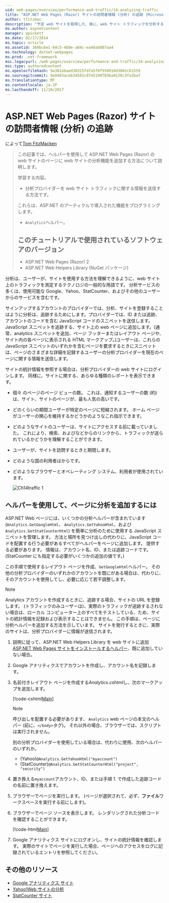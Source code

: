 ```yaml
---
uid: web-pages/overview/performance-and-traffic/14-analyzing-traffic
title: "ASP.NET Web Pages (Razor) サイトの訪問者情報 (分析) の追跡 |Microsoft ドキュメント"
author: tfitzmac
description: "予定 web サイトを取得した、後に、web サイト トラフィックを分析することができます。"
ms.author: aspnetcontent
manager: wpickett
ms.date: 02/17/2014
ms.topic: article
ms.assetid: 360bc6e1-84c5-4b8e-a84c-ea48ab807aa4
ms.technology: dotnet-webpages
ms.prod: .net-framework
msc.legacyurl: /web-pages/overview/performance-and-traffic/14-analyzing-traffic
msc.type: authoredcontent
ms.openlocfilehash: 9a381ebaed30325fdfa5f0f558910d3002c61559
ms.sourcegitcommit: 9a9483aceb34591c97451997036a9120c3fe2baf
ms.translationtype: MT
ms.contentlocale: ja-JP
ms.lasthandoff: 11/10/2017
---
```

<a name="tracking-visitor-information-analytics-for-an-aspnet-web-pages-razor-site"></a>ASP.NET Web Pages (Razor) サイトの訪問者情報 (分析) の追跡
====================
によって[Tom FitzMacken](https://github.com/tfitzmac)

> この記事では、ヘルパーを使用して ASP.NET Web Pages (Razor) の web サイトのページに web サイトの分析機能を追加する方法について説明します。
> 
> 学習する内容。
> 
> - 分析プロバイダーを web サイト トラフィックに関する情報を送信する方法です。
> 
> これらは、ASP.NET のアーティクルで導入された機能をプログラミングします。
> 
> - `Analytics`ヘルパー。
>   
> 
> ## <a name="software-versions-used-in-the-tutorial"></a>このチュートリアルで使用されているソフトウェアのバージョン
> 
> 
> - ASP.NET Web Pages (Razor) 2
> - ASP.NET Web Helpers Library (NuGet パッケージ)


分析は、ユーザーが、サイトを使用する方法を理解できるように、web サイト上のトラフィックを測定するテクノロジの一般的な用語です。 分析サービスの多くは、使用可能な Google、Yahoo、StatCounter、およびその他のユーザーからのサービスを含むです。

サインアップするアカウントのプロバイダーでは、分析、サイトを登録することはように分析は、追跡するためにします。プロバイダーでは、ID または追跡、アカウントのコードを含む JavaScript コードのスニペットを送信します。 JavaScript スニペットを追跡する、サイト上の web ページに追加します。(通常、analytics スニペットを追加、ページ フッターまたはレイアウト ページや、サイト内の各ページに表示される HTML マークアップ。)ユーザーは、これらの JavaScript スニペットのいずれかを含むページを要求するときにスニペットは、ページのさまざまな詳細を記録するユーザーの分析プロバイダーを現在のページに関する情報を送信します。

サイトの統計情報を参照する場合は、分析プロバイダーの web サイトにログインします。 同様に、サイトに関する、あらゆる種類のレポートを表示できます。

- 個々 のページのページ ビューの数。 これは、通知するユーザーの数 (約) は、サイト、サイトのページが、最も人気の高いです。
- どのくらいの期間ユーザーが特定のページに短縮されます。 ホーム ページがユーザーの関心を維持するかどうかのようなこれ指示できます。
- どのようなサイトのユーザーは、サイトにアクセスする前に載っていました。 これにより、検索、およびなどからのリンクから、トラフィックが送られているかどうかを理解することができます。
- ユーザーが、サイトを訪問するときと期間します。
- どのような国の利用者はからです。
- どのようなブラウザーとオペレーティング システム、利用者が使用されています。

    ![Ch14traffic 1](14-analyzing-traffic/_static/image1.jpg)

## <a name="using-a-helper-to-add-analytics-to-a-page"></a>ヘルパーを使用して、ページに分析を追加するには

ASP.NET Web ページには、いくつかの分析ヘルパーが含まれています (`Analytics.GetGoogleHtml`、 `Analytics.GetYahooHtml`、および`Analytics.GetStatCounterHtml`) を簡単に分析のために使用する JavaScript スニペットを管理します。 方法と場所を見つけ出しの代わりに、JavaScript コードを配置する行う必要があるすべてがヘルパーをページに追加します。 提供する必要があります。 情報は、アカウント名、ID、または追跡コードです。 (StatCounter にも指定する必要がいくつかの追加の値です。)

この手順で使用するレイアウト ページを作成、`GetGoogleHtml`ヘルパー。 その他の分析プロバイダーのいずれかのアカウントを既にがある場合は、代わりに、そのアカウントを使用してし、必要に応じて若干調整します。

> [!NOTE]
> Analytics アカウントを作成するときに、追跡する場合、サイトの URL を登録します。 (トラフィックのみユーザーは)、実際のトラフィックが追跡するされない場合は、ローカル コンピューター上のすべてをテストしている、ため、サイトの統計情報を記録および表示することはできません。 この手順は、ページに分析ヘルパーを追加する方法を示しています。 サイトを発行するときに、実際のサイトは、分析プロバイダーに情報が送信されます。


1. 説明に従って、ASP.NET Web Helpers Library を web サイトに追加[ASP.NET Web Pages サイトをインストールするヘルパー](https://go.microsoft.com/fwlink/?LinkId=252372)、既に追加していない場合。
2. Google アナリティクスでアカウントを作成し、アカウント名を記録します。
3. 名前付きレイアウト ページを作成する*Analytics.cshtml*し、次のマークアップを追加します。

    [!code-cshtml[Main](14-analyzing-traffic/samples/sample1.cshtml)]

    > [!NOTE]
    > 呼び出しを配置する必要があります、 `Analytics` web ページの本文のヘルパー (前に、`</body>`タグ)。 それ以外の場合、ブラウザーでは、スクリプトは実行されません。

    別の分析プロバイダーを使用している場合は、代わりに使用、次のヘルパーのいずれか。

    - (Yahoo)`@Analytics.GetYahooHtml("myaccount")`
    - (StatCounter)`@Analytics.GetStatCounterHtml("project", "security")`
4. 置き換える`myaccount`アカウント、ID、または手順 1. で作成した追跡コードの名前に置き換えます。
5. ブラウザーでページを実行します。 (ページが選択されて、必ず、**ファイル**ワークスペースを実行する前にします)。
6. ブラウザーでページ ソースを表示します。 レンダリングされた分析コードを確認することができます。

    [!code-html[Main](14-analyzing-traffic/samples/sample2.html)]
7. Google アナリティクス サイトにログオンし、サイトの統計情報を確認します。 実際のサイトでページを実行した場合、ページへのアクセスをログに記録されているエントリを参照してください。

<a id="Additional_Resources"></a>
## <a name="additional-resources"></a>その他のリソース

- [Google アナリティクス サイト](https://www.google.com/analytics/)
- [Yahoo!Web サイトの分析](http://help.yahoo.com/l/us/yahoo/ywa/)
- [StatCounter サイト](http://statcounter.com/)
